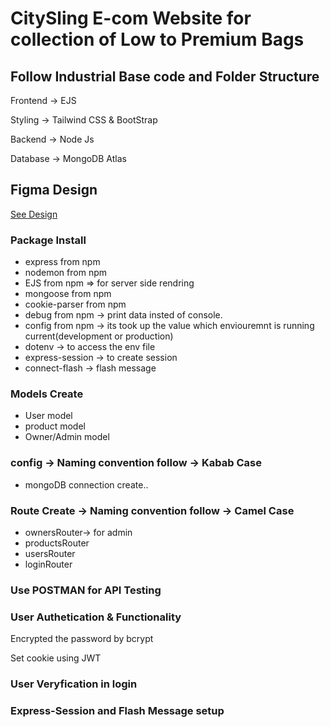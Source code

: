 <h1> CitySling E-com Website for collection of Low to Premium Bags</h1>

<h2> Follow Industrial Base code and Folder Structure </h2>
<div>
<p> Frontend -> EJS</p>
<p>Styling -> Tailwind CSS & BootStrap
<p>Backend -> Node Js</p>
<p>Database -> MongoDB Atlas</p>
 </div>

<div>
<h2>Figma Design </h2>
<a href="https://www.figma.com/design/3FH9gGvqy3SRoLwzIbTwlY/CitySling-Banner?node-id=27-3&t=nwKnXy5aOTgll4A2-0">See Design</a>
</div>

<h3> Package Install </h3>

- express from npm
- nodemon from npm
- EJS from npm => for server side rendring
- mongoose from npm
- cookie-parser from npm
- debug from npm -> print data insted of console.
- config from npm -> its took up the value which enviouremnt is running current(development or production)
- dotenv -> to access the env file
- express-session -> to create session
- connect-flash -> flash message

<h3> Models Create</h3>

- User model
- product model
- Owner/Admin model

<h3>config -> Naming convention follow -> Kabab Case</h3>

- mongoDB connection create..

<h3> Route Create -> Naming convention follow -> Camel Case </h3>

- ownersRouter-> for admin
- productsRouter
- usersRouter
- loginRouter

<h3> Use POSTMAN for API Testing </h3>

<h3>User Authetication & Functionality </h3>
<p>Encrypted the password by bcrypt </p>
<p> Set cookie using JWT </p>
<h3> User Veryfication in login </h3>

<h3>Express-Session and Flash Message setup</h3>

